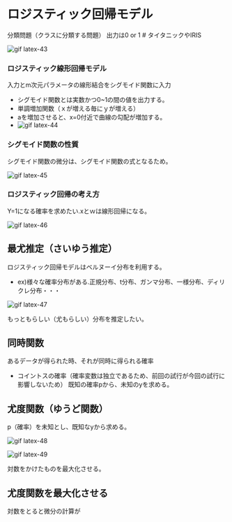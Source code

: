 # ロジスティック回帰モデル
分類問題（クラスに分類する問題）
出力は0 or 1 # タイタニックやIRIS

![gif latex-43](https://user-images.githubusercontent.com/85814165/138582791-8b99ab35-69ab-4812-8b8c-b22e78f63e12.gif)

### ロジスティック線形回帰モデル
入力とm次元パラメータの線形結合をシグモイド関数に入力
- シグモイド関数とは実数かつ0~1の間の値を出力する。
- 単調増加関数（ｘが増える毎にｙが増える）
- aを増加させると、x=0付近で曲線の勾配が増加する。
- ![gif latex-44](https://user-images.githubusercontent.com/85814165/138582852-3c78afbd-939f-49df-a6f7-e4352bff0da5.gif)

### シグモイド関数の性質
シグモイド関数の微分は、シグモイド関数の式となるため。

![gif latex-45](https://user-images.githubusercontent.com/85814165/138590049-799cc73d-0470-4414-a87f-4f4e945b465b.gif)

### ロジスティック回帰の考え方
Y=1になる確率を求めたい.xとｗは線形回帰になる。

![gif latex-46](https://user-images.githubusercontent.com/85814165/138591268-7de14122-2298-48c6-89a6-c52784a43ca3.gif)

## 最尤推定（さいゆう推定）
ロジスティック回帰モデルはベルヌーイ分布を利用する。
- ex)様々な確率分布がある.正規分布、t分布、ガンマ分布、一様分布、ディリクレ分布・・・

![gif latex-47](https://user-images.githubusercontent.com/85814165/138591445-2fc59b08-1b3d-40c9-8b2a-b1f7ecebe8da.gif)

もっともらしい（尤もらしい）分布を推定したい。

## 同時関数
あるデータが得られた時、それが同時に得られる確率
- コイントスの確率（確率変数は独立であるため、前回の試行が今回の試行に影響しないため）
既知の確率pから、未知のyを求める。

## 尤度関数（ゆうど関数）
p（確率）を未知とし、既知なyから求める。

![gif latex-48](https://user-images.githubusercontent.com/85814165/138591748-beeeca73-22a8-4d47-a30f-8961f9979fc1.gif)

![gif latex-49](https://user-images.githubusercontent.com/85814165/138591959-7649a85a-58b8-43a9-a99c-9b3b75cc5833.gif)

対数をかけたものを最大化させる。

## 尤度関数を最大化させる
対数をとると微分の計算が
